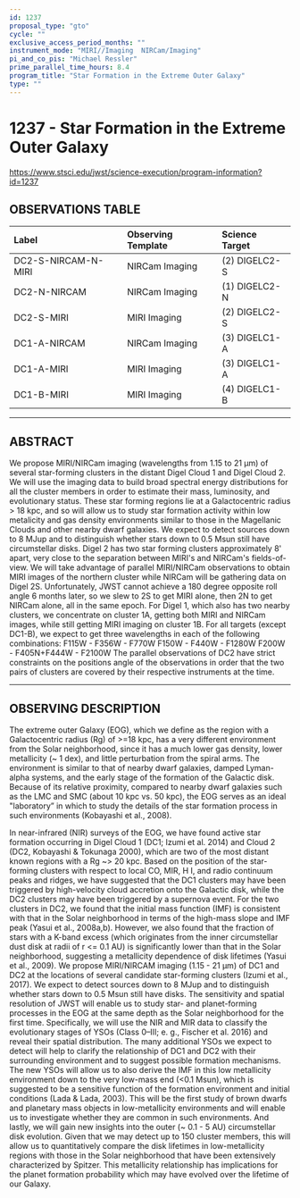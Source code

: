 ```yaml
---
id: 1237
proposal_type: "gto"
cycle: ""
exclusive_access_period_months: ""
instrument_mode: "MIRI//Imaging  NIRCam/Imaging"
pi_and_co_pis: "Michael Ressler"
prime_parallel_time_hours: 8.4
program_title: "Star Formation in the Extreme Outer Galaxy"
type: ""
---
```

# 1237 - Star Formation in the Extreme Outer Galaxy
https://www.stsci.edu/jwst/science-execution/program-information?id=1237
## OBSERVATIONS TABLE
| Label              | Observing Template | Science Target    |
| :----------------- | :----------------- | :---------------- |
| DC2-S-NIRCAM-N-MIRI | NIRCam Imaging     | (2) DIGELC2-S     |
| DC2-N-NIRCAM       | NIRCam Imaging     | (1) DIGELC2-N     |
| DC2-S-MIRI         | MIRI Imaging       | (2) DIGELC2-S     |
| DC1-A-NIRCAM       | NIRCam Imaging     | (3) DIGELC1-A     |
| DC1-A-MIRI         | MIRI Imaging       | (3) DIGELC1-A     |
| DC1-B-MIRI         | MIRI Imaging       | (4) DIGELC1-B     |

---

## ABSTRACT

We propose MIRI/NIRCam imaging (wavelengths from 1.15 to 21 µm) of several star-forming clusters in the distant Digel Cloud 1 and Digel Cloud 2. We will use the imaging data to build broad spectral energy distributions for all the cluster members in order to estimate their mass, luminosity, and evolutionary status. These star forming regions lie at a Galactocentric radius > 18 kpc, and so will allow us to study star formation activity within low metalicity and gas density environments similar to those in the Magellanic Clouds and other nearby dwarf galaxies. We expect to detect sources down to 8 MJup and to distinguish whether stars down to 0.5 Msun still have circumstellar disks.
Digel 2 has two star forming clusters approximately 8' apart, very close to the separation between MIRI's and NIRCam's fields-of-view. We will take advantage of parallel MIRI/NIRCam observations to obtain MIRI images of the northern cluster while NIRCam will be gathering data on Digel 2S. Unfortunately, JWST cannot achieve a 180 degree opposite roll angle 6 months later, so we slew to 2S to get MIRI alone, then 2N to get NIRCam alone, all in the same epoch. For Digel 1, which also has two nearby clusters, we concentrate on cluster 1A, getting both MIRI and NIRCam images, while still getting MIRI imaging on cluster 1B.
For all targets (except DC1-B), we expect to get three wavelengths in each of the following combinations:
F115W - F356W - F770W
F150W - F440W - F1280W
F200W - F405N+F444W - F2100W
The parallel observations of DC2 have strict constraints on the positions angle of the observations in order that the two pairs of clusters are covered by their respective instruments at the time.

---

## OBSERVING DESCRIPTION

The extreme outer Galaxy (EOG), which we define as the region with a Galactocentric radius (Rg) of >=18 kpc, has a very different environment from the Solar neighborhood, since it has a much lower gas density, lower metallicity (~ 1 dex), and little perturbation from the spiral arms. The environment is similar to that of nearby dwarf galaxies, damped Lyman-alpha systems, and the early stage of the formation of the Galactic disk. Because of its relative proximity, compared to nearby dwarf galaxies such as the LMC and SMC (about 10 kpc vs. 50 kpc), the EOG serves as an ideal "laboratory” in which to study the details of the star formation process in such environments (Kobayashi et al., 2008).

In near-infrared (NIR) surveys of the EOG, we have found active star formation occurring in Digel Cloud 1 (DC1; Izumi et al. 2014) and Cloud 2 (DC2, Kobayashi & Tokunaga 2000), which are two of the most distant known regions with a Rg ~> 20 kpc. Based on the position of the star-forming clusters with respect to local CO, MIR, H I, and radio continuum peaks and ridges, we have suggested that the DC1 clusters may have been triggered by high-velocity cloud accretion onto the Galactic disk, while the DC2 clusters may have been triggered by a supernova event. For the two clusters in DC2, we found that the initial mass function (IMF) is consistent with that in the Solar neighborhood in terms of the high-mass slope and IMF peak (Yasui et al., 2008a,b). However, we also found that the fraction of stars with a K-band excess (which originates from the inner circumstellar dust disk at radii of r <= 0.1 AU) is significantly lower than that in the Solar neighborhood, suggesting a metallicity dependence of disk lifetimes (Yasui et al., 2009). We propose MIRI/NIRCAM imaging (1.15 - 21 µm) of DC1 and DC2 at the locations of several candidate star-forming clusters (Izumi et al., 2017). We expect to detect sources down to 8 MJup and to distinguish whether stars down to 0.5 Msun still have disks. The sensitivity and spatial resolution of JWST will enable us to study star- and planet-forming processes in the EOG at the same depth as the Solar neighborhood for the first time. Specifically, we will use the NIR and MIR data to classify the evolutionary stages of YSOs (Class 0–III; e. g., Fischer et al. 2016) and reveal their spatial distribution. The many additional YSOs we expect to detect will help to clarify the relationship of DC1 and DC2 with their surrounding environment and to suggest possible formation mechanisms. The new YSOs will allow us to also derive the IMF in this low metallicity environment down to the very low-mass end (<0.1 Msun), which is suggested to be a sensitive function of the formation environment and initial conditions (Lada & Lada, 2003). This will be the first study of brown dwarfs and planetary mass objects in low-metallicity environments and will enable us to investigate whether they are common in such environments. And lastly, we will gain new insights into the outer (~ 0.1 - 5 AU) circumstellar disk evolution. Given that we may detect up to 150 cluster members, this will allow us to quantitatively compare the disk lifetimes in low-metallicity regions with those in the Solar neighborhood that have been extensively characterized by Spitzer. This metallicity relationship has implications for the planet formation probability which may have evolved over the lifetime of our Galaxy.